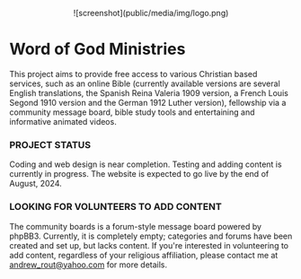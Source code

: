 <p align="center" width="100%">
![screenshot](public/media/img/logo.png)
</p>

Word of God Ministries
==========
This project aims to provide free access to various Christian based services, such as an online Bible (currently available versions are several English translations, the Spanish Reina Valeria 1909 version, a French Louis Segond 1910 version and the German 1912 Luther version), fellowship via a community message board, bible study tools and entertaining and informative animated videos.

### PROJECT STATUS
Coding and web design is near completion. Testing and adding content is currently in progress. The website is expected to go live by the end of August, 2024.

### LOOKING FOR VOLUNTEERS TO ADD CONTENT
The community boards is a forum-style message board powered by phpBB3. Currently, it is completely empty; categories and forums have been created and set up, but lacks content. If you're interested in volunteering to add content, regardless of your religious affiliation, please contact me at andrew_rout@yahoo.com for more details.
